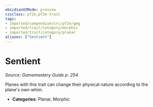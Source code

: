 ```yaml
---
obsidianUIMode: preview
cssclass: pf2e,pf2e-trait
tags:
- imported/compendium/src/pf2e/gmg
- imported/trait/category/morphic
- imported/trait/category/planar
aliases: ["Sentient"]
---
```

# Sentient  
*Source: Gamemastery Guide p. 254*  

Planes with this trait can change their physical nature according to the plane's own whim.

- **Categories**: Planar, Morphic